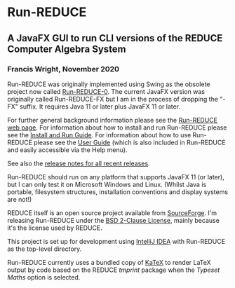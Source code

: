 # Run-REDUCE

## A JavaFX GUI to run CLI versions of the REDUCE Computer Algebra System

### Francis Wright, November 2020

Run-REDUCE was originally implemented using Swing as the obsolete
project now called
[Run-REDUCE-0](https://fjwright.github.io/Run-REDUCE-0/).  The current
JavaFX version was originally called Run-REDUCE-FX but I am in the
process of dropping the "-FX" suffix.  It requires Java 11 or later
plus JavaFX 11 or later.

For further general background information please see the [Run-REDUCE
web page](https://fjwright.github.io/Run-REDUCE/).  For information
about how to install and run Run-REDUCE please see the [Install and
Run Guide](https://fjwright.github.io/Run-REDUCE/InstallAndRun.html).
For information about how to use Run-REDUCE please see the [User
Guide](https://fjwright.github.io/Run-REDUCE/UserGuide.html) (which is
also included in Run-REDUCE and easily accessible via the Help menu).

See also the [release notes for all recent
releases](https://github.com/fjwright/Run-REDUCE/releases).

Run-REDUCE should run on any platform that supports JavaFX 11 (or
later), but I can only test it on Microsoft Windows and Linux.
(Whilst Java is portable, filesystem structures, installation
conventions and display systems are not!)

REDUCE itself is an open source project available from
[SourceForge](https://sourceforge.net/projects/reduce-algebra/).  I'm
releasing Run-REDUCE under the [BSD 2-Clause License](LICENSE), mainly
because it's the license used by REDUCE.

This project is set up for development using [IntelliJ
IDEA](https://www.jetbrains.com/idea/) with Run-REDUCE as the
top-level directory.

Run-REDUCE currently uses a bundled copy of
[KaTeX](https://katex.org/) to render LaTeX output by code based on
the REDUCE *tmprint* package when the *Typeset Maths* option is
selected.
